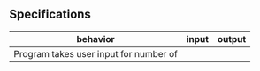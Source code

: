 ## Specifications

| behavior |  input   |  output  |
|----------|:--------:|:--------:|
|Program takes user input for number of